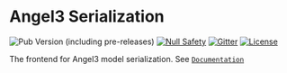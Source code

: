 # Angel3 Serialization

![Pub Version (including pre-releases)](https://img.shields.io/pub/v/angel3_serialize?include_prereleases)
[![Null Safety](https://img.shields.io/badge/null-safety-brightgreen)](https://dart.dev/null-safety)
[![Gitter](https://img.shields.io/gitter/room/angel_dart/discussion)](https://gitter.im/angel_dart/discussion)
[![License](https://img.shields.io/github/license/dukefirehawk/angel)](https://github.com/dukefirehawk/angel/tree/master/packages/serialize/angel_serialize/LICENSE)

The frontend for Angel3 model serialization. See [`Documentation`](https://angel3-docs.dukefirehawk.com/guides/serialization)
